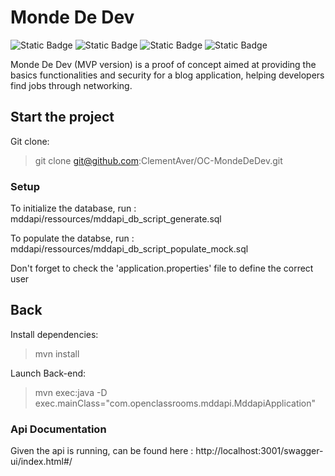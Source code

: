 # Monde De Dev

<div>
<img alt="Static Badge" src="https://img.shields.io/badge/Java-%23ff7b0c">
<img alt="Static Badge" src="https://img.shields.io/badge/Spring_Boot-5bd84c">
<img alt="Static Badge" src="https://img.shields.io/badge/Angular-%23F44336">
<img alt="Static Badge" src="https://img.shields.io/badge/TypeScript-3178c6">
</div>

Monde De Dev (MVP version) is a proof of concept aimed at providing the basics functionalities and security for a blog application, helping developers find jobs through networking.

## Start the project

Git clone:

> git clone git@github.com:ClementAver/OC-MondeDeDev.git

### Setup

To initialize the database, run : mddapi/ressources/mddapi_db_script_generate.sql

To populate the databse, run : mddapi/ressources/mddapi_db_script_populate_mock.sql

Don't forget to check the 'application.properties' file to define the correct user

## Back

Install dependencies:

> mvn install

Launch Back-end:

> mvn exec:java -D exec.mainClass="com.openclassrooms.mddapi.MddapiApplication"

### Api Documentation

Given the api is running, can be found here :
 http://localhost:3001/swagger-ui/index.html#/